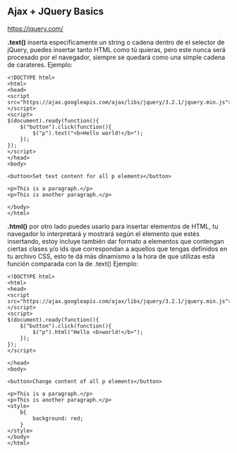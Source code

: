 ## Ajax + JQuery Basics

https://jquery.com/

<b> .text()</b> inserta específicamente un string o cadena dentro de el selector
de jQuery, puedes insertar tanto HTML como tú quieras, pero este nunca será
procesado por el navegador, siempre se quedará como una simple cadena de
carateres. Ejemplo:

```
<!DOCTYPE html>
<html>
<head>
<script src="https://ajax.googleapis.com/ajax/libs/jquery/3.2.1/jquery.min.js"></script>
<script>
$(document).ready(function(){
    $("button").click(function(){
        $("p").text("<b>Hello world!</b>");
    });
});
</script>
</head>
<body>

<button>Set text content for all p elements</button>

<p>This is a paragraph.</p>
<p>This is another paragraph.</p>

</body>
</html>
```

<b>.html()</b> por otro lado puedes usarlo para insertar elementos de HTML, tu
navegador lo interpretará y mostrará según el elemento que estés insertando,
estoy incluye también dar formato a elementos que contengan ciertas clases y/o
ids que correspondan a aquellos que tengas definidos en tu archivo CSS, esto te
dá más dinamismo a la hora de que utilizas esta función comparada con la de
.text() Ejemplo:

```
<!DOCTYPE html>
<html>
<head>
<script src="https://ajax.googleapis.com/ajax/libs/jquery/3.2.1/jquery.min.js"></script>
<script>
$(document).ready(function(){
    $("button").click(function(){
        $("p").html("Hello <b>world!</b>");
    });
});
</script>

</head>
<body>

<button>Change content of all p elements</button>

<p>This is a paragraph.</p>
<p>This is another paragraph.</p>
<style>
    b{
        background: red;
    }
</style>
</body>
</html>
```
